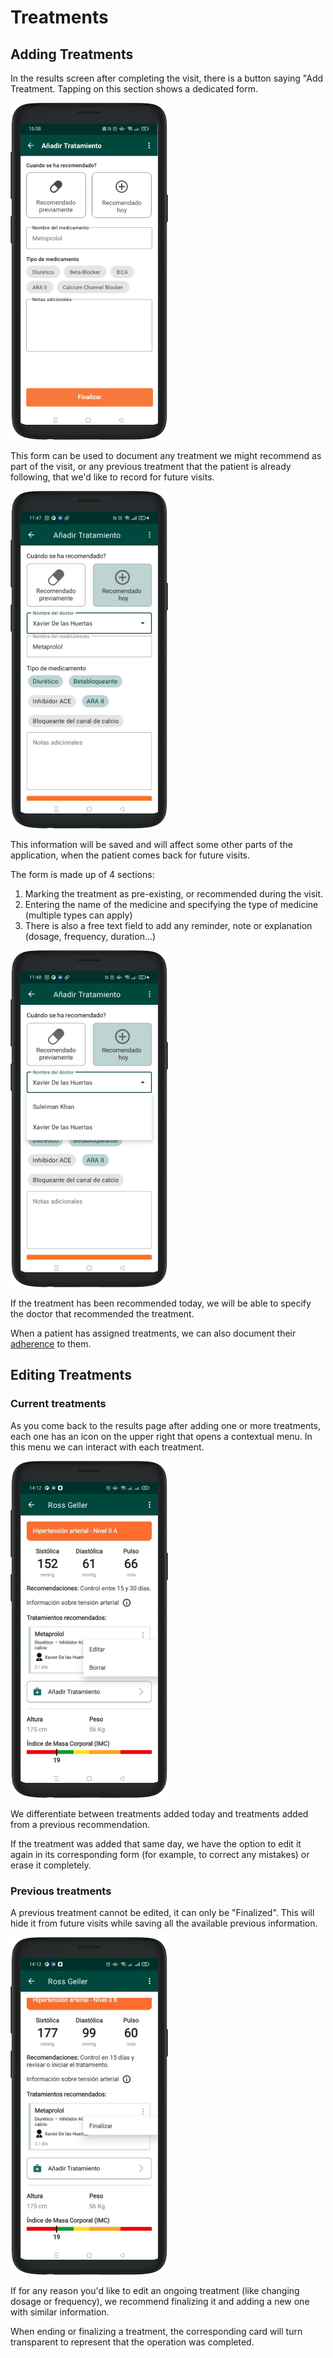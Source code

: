 # Treatments

## Adding Treatments

In the results screen after completing the visit, there is a button saying "Add Treatment. Tapping on this section shows a dedicated form.

<img src="../assets/treatment-1.png" width="50%">

This form can be used to document any treatment we might recommend as part of the visit, or any previous treatment that the patient is already following, that we'd like to record for future visits.

<img src="../assets/treatment-2.png" width="50%">

This information will be saved and will affect some other parts of the application, when the patient comes back for future visits.

The form is made up of 4 sections:
1. Marking the treatment as pre-existing, or recommended during the visit.
2. Entering the name of the medicine and specifying the type of medicine (multiple types can apply)
3. There is also a free text field to add any reminder, note or explanation (dosage, frequency, duration...)

<img src="../assets/treatment-3.png" width="50%">

If the treatment has been recommended today, we will be able to specify the doctor that recommended the treatment.

When a patient has assigned treatments, we can also document their [adherence](adherence.md) to them.

## Editing Treatments

### Current treatments

As you come back to the results page after adding one or more treatments, each one has an icon on the upper right that opens a contextual menu. In this menu we can interact with each treatment.

<img src="../assets/treatment-edit.png" width="50%">

We differentiate between treatments added today and treatments added from a previous recommendation.

If the treatment was added that same day, we have the option to edit it again in its corresponding form (for example, to correct any mistakes) or erase it completely.

### Previous treatments

A previous treatment cannot be edited, it can only be "Finalized". This will hide it from future visits while saving all the available previous information.

<img src="../assets/treatment-finalize.png" width="50%">

If for any reason you'd like to edit an ongoing treatment (like changing dosage or frequency), we recommend finalizing it and adding a new one with similar information.

When ending or finalizing a treatment, the corresponding card will turn transparent to represent that the operation was completed.
